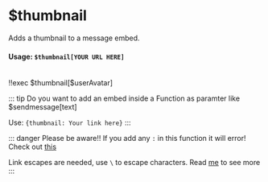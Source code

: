 # $thumbnail
Adds a thumbnail to a message embed.

#### Usage: `$thumbnail[YOUR URL HERE]`
<br/>
<discord-messages>
	<discord-message :bot="false" role-color="#ffcc9a" author="Member">
		!!exec $thumbnail[$userAvatar]
	</discord-message>
	<discord-message :bot="true" role-color="#0099ff" author="Custom Command" avatar="https://media.discordapp.net/avatars/725721249652670555/781224f90c3b841ba5b40678e032f74a.webp">
		<discord-embed
			slot="embeds"
			thumbnail="https://cdn.discordapp.com/avatars/787695068306866198/a70b4a5c5b00d9fcb684cac6768fded4.webp?size=4096"
		>
		</discord-embed>
	</discord-message>
</discord-messages>

::: tip Do you want to add an embed inside a Function as paramter like $sendmessage[text]

Use: `{thumbnail: Your link here}`
:::

::: danger Please be aware!!
If you add any `:` in this function it will error! Check out [this](../../Other/syntax.md)

Link escapes are needed, use `\` to escape characters. Read [me](../../Other/syntax.md) to see more
:::
